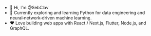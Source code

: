 - 👋 Hi, I’m @SebClav
- 🔭 Currently exploring and learning Python for data engineering and neural‑network‑driven machine learning.
- ♥️ Love building web apps with React / Next.js, Flutter, Node.js, and GraphQL.


<!---
SebClav/SebClav is a ✨ special ✨ repository because its `README.md` (this file) appears on your GitHub profile.
You can click the Preview link to take a look at your changes.
--->
